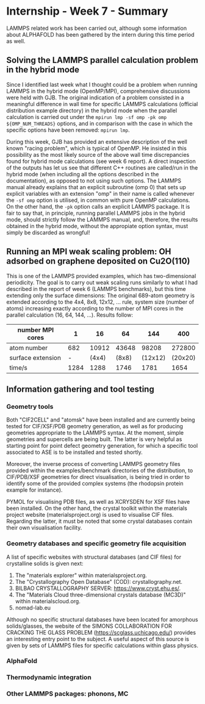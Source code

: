 
# Internship - Week 7 - Summary

LAMMPS related work has been carried out, although some information about ALPHAFOLD has been gathered by the intern during this time period as well.

## Solving the LAMMPS parallel calculation problem in the hybrid mode

Since I identified last week what I thought could be a problem when running LAMMPS in the hybrid mode (OpenMP/MPI), comprehensive discussions were held with GJB. The original indication of a problem consisted in a meaningful difference in wall time for specific LAMMPS calculations (official distribution example directory) in the hybrid mode when the parallel calculation is carried out under the `mpirun lmp -sf omp -pk omp ${OMP_NUM_THREADS}` options, and in comparison with the case in which the specific options have been removed: `mpirun lmp`.

During this week, GJB has provided an extensive description of the well known "racing problem", which is typical of OpenMP. He insisted in this possibility as the most likely source of the above wall time discrepancies found for hybrid mode calculations (see week 6 report). A direct inspection of the outputs has let us see that different C++ routines are called/run in the hybrid mode (when including all the options described in the documentation), as opposed to not using such options. The LAMMPS manual already explains that an explicit subroutine (omp 0) that sets up explicit variables with an extension "omp" in their name is called whenever the `-sf omp` option is utilised, in common with pure OpenMP calculations. On the other hand, the `-pk` option calls an explicit LAMMPS package. It is fair to say that, in principle, running parallel LAMMPS jobs in the hybrid mode, should strictly follow the LAMMPS manual, and, therefore, the results obtained in the hybrid mode, without the appropiate option syntax, must simply be discarded as wrongful!

## Running an MPI weak scaling problem: OH adsorbed on graphene deposited on Cu2O(110)

This is one of the LAMMPS provided examples, which has two-dimensional periodicity. The goal is to carry out weak scaling runs similarly to what I had described in the report of week 6 (LAMMPS benchmarks), but this time extending only the surface dimensions: The original 689-atom geometry is extended according to the 4x4, 8x8, 12x12, ... rule, system size (number of atoms) increasing exactly according to the number of MPI cores in the parallel calculation (16, 64, 144, ...). Results follow:

|number MPI cores |     1     |    16     |    64     |   144     |    400    |
|---------------- |-----------|-----------|-----------|-----------|-----------|
|   atom number   |    682    |   10912   |   43648   |   98208   |   272800  |
|surface extension|     -     |   (4x4)   |   (8x8)   |  (12x12)  |  (20x20)  |
|      time/s     |   1284    |   1288    |   1746    |   1781    |    1654   |

## Information gathering and tool testing

### Geometry tools

Both "CIF2CELL" and "atomsk" have been installed and are currently being tested for CIF/XSF/PDB geometry generation, as well as for producing geometries appropriate to the LAMMPS syntax. At the moment, simple geometries and supercells are being built. The latter is very helpful as starting point for point defect geometry generation, for which a specific tool associated to ASE is to be installed and tested shortly. 

Moreover, the inverse process of converting LAMMPS geometry files provided within the examples/benchmark directories of the distribution, to CIF/PDB/XSF geometries for direct visualisation, is being tried in order to identify some of the provided complex systems (the rhodopsin protein example for instance).

PYMOL for visualising PDB files, as well as XCRYSDEN for XSF files have been installed. On the other hand, the crystal toolkit within the materials project website (materialsproject.org) is used to visualise CIF files. Regarding the latter, it must be noted that some crystal databases contain their own visualisation facility.

### Geometry databases and specific geometry file acquisition

A list of specific websites with structural databases (and CIF files) for crystalline solids is given next:
 1. The "materials explorer" within materialsproject.org.
 1. The "Crystallography Open Database" (COD): crystallography.net.
 1. BILBAO CRYSTALLOGRAPHY SERVER: https://www.cryst.ehu.es/.
 1. The "Materials Cloud three-dimensional crystals database (MC3D)"
 within materialscloud.org.
 1. nomad-lab.eu

Although no specific structural databases have been located for amorphous solids/glasses, the website of the SIMONS COLLABORATION FOR CRACKING THE GLASS PROBLEM (https://scglass.uchicago.edu/) provides an interesting entry point to the subject. A useful aspect of this source is given by sets of LAMMPS files for specific calculations within glass physics.

### AlphaFold

### Thermodynamic integration

### Other LAMMPS packages: phonons, MC

 
